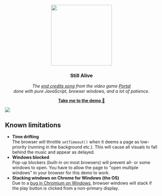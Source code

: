 <p align="center"><img width="200" src="https://storage.googleapis.com/public.victorwesterlund.com/github/VictorWesterlund/still-alive/still-alive-f.svg"/></p>
<h3 align="center"><strong>Still Alive</strong></h3>
<p align="center"><i>The <a href="https://web.archive.org/web/20210929222906/https://www.youtube.com/watch?v=Y6ljFaKRTrI">end credits song</a> from the video game <a href="https://en.wikipedia.org/wiki/Portal_(video_game)">Portal</a><br>done with pure JavaScript, browser windows, and a lot of patience.</i></p>
<p align="center"><a href="https://victorwesterlund.github.io/still-alive/"><strong>Take me to the demo 🍰</strong></a></p>
<img src="https://user-images.githubusercontent.com/35688133/139586996-06eaa0cd-0c99-4e14-ba9d-2649e56c421f.png"/>
<h2>Known limitations</h2>
<ul>
  <li><strong>Time drifting</strong><br>The browser will throttle <code>setTimeout()</code> when it deems a page as low-priority (running in the background etc.). This will cause all visuals to fall behind the music and appear as delayed.</li>
  <li><strong>Windows blocked</strong><br>Pop-up blockers (built-in on most browsers) will prevent all- or some windows to open. You have to allow the page to "open multiple windows" in your browser for this demo to work.</li>
  <li><strong>Stacking windows on Chrome for Windows (the OS)</strong><br>Due to a <a href="https://bugs.chromium.org/p/chromium/issues/detail?id=137681">bug in Chromium on Windows</a>, browser windows will stack if the play button is clicked from a non-primary display.</li>
</ul>
